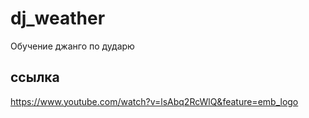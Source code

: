 # dj_weather
Обучение джанго по дударю

## ссылка
https://www.youtube.com/watch?v=lsAbq2RcWlQ&feature=emb_logo